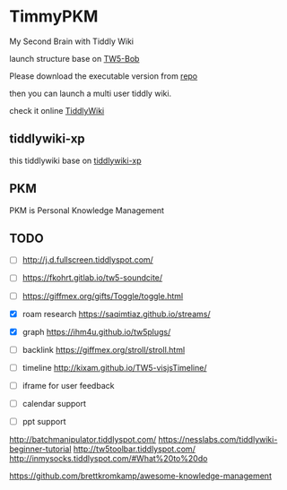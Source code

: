 
# TimmyPKM

My Second Brain with Tiddly Wiki

launch structure base on [TW5-Bob](https://github.com/OokTech/TW5-Bob)

Please download the executable version from [repo](https://github.com/OokTech/TW5-BobEXE)

then you can launch a multi user tiddly wiki.

check it online [TiddlyWiki](https://fxtd-dyssey.github.io/TimmyPKM/)

## tiddlywiki-xp

this tiddlywiki base on [tiddlywiki-xp](https://github.com/keatonlao/tiddlywiki-xp)

## PKM

PKM is Personal Knowledge Management

## TODO 

- [ ] http://j.d.fullscreen.tiddlyspot.com/
- [ ] https://fkohrt.gitlab.io/tw5-soundcite/
- [ ] https://giffmex.org/gifts/Toggle/toggle.html
- [x] roam research https://saqimtiaz.github.io/streams/
- [x] graph https://ihm4u.github.io/tw5plugs/
- [ ] backlink https://giffmex.org/stroll/stroll.html
- [ ] timeline http://kixam.github.io/TW5-visjsTimeline/
- [ ] iframe for user feedback  
- [ ] calendar support
- [ ] ppt support


http://batchmanipulator.tiddlyspot.com/
https://nesslabs.com/tiddlywiki-beginner-tutorial
http://tw5toolbar.tiddlyspot.com/
http://inmysocks.tiddlyspot.com/#What%20to%20do


https://github.com/brettkromkamp/awesome-knowledge-management
